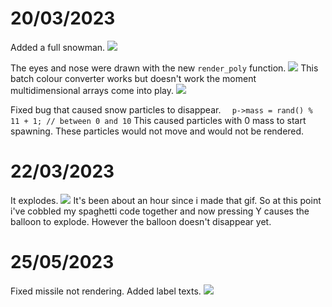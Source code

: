 # 20/03/2023
Added a full snowman.
![](Pasted%20image%2020230321005828.png)

The eyes and nose were drawn with the new `render_poly` function.
![](Pasted%20image%2020230321005933.png)
This batch colour converter works but doesn't work the moment multidimensional arrays come into play.
![](Pasted%20image%2020230321010006.png)

Fixed bug that caused snow particles to disappear.
``	p->mass = rand() % 11 + 1; // between 0 and 10``
This caused particles with 0 mass to start spawning. These particles would not move and would not be rendered.

# 22/03/2023
It explodes.
![](Animation2.gif)
It's been about an hour since i made that gif.
So at this point i've cobbled my spaghetti code together and now pressing Y causes the balloon to explode. However the balloon doesn't disappear yet.

# 25/05/2023
Fixed missile not rendering. Added label texts. 
![](Pasted%20image%2020230325124927.png)
